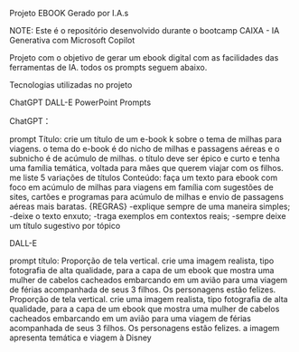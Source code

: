 Projeto EBOOK Gerado por I.A.s

NOTE: Este é o repositório desenvolvido durante o bootcamp CAIXA - IA Generativa com Microsoft Copilot 

Projeto com o objetivo de gerar um ebook digital com as facilidades das ferramentas de IA. todos os prompts seguem abaixo.

Tecnologias utilizadas no projeto

ChatGPT
DALL-E
PowerPoint
Prompts

ChatGPT：

prompt 
Título: crie um título de um e-book k sobre o tema de milhas para viagens. o tema do e-book é do nicho de milhas e passagens aéreas e o subnicho é de acúmulo de milhas. o título deve ser épico e curto e tenha uma família temática, voltada para mães que querem viajar com os filhos. me liste 5 variações de títulos
Conteúdo: faça um texto para ebook com foco em acúmulo de milhas para viagens em família com sugestões de sites, cartões e programas para acúmulo de milhas e envio de passagens aéreas mais baratas. {REGRAS} -explique sempre de uma maneira simples; -deixe o texto enxuto; -traga exemplos em contextos reais; -sempre deixe um título sugestivo por tópico

DALL-E

prompt
título: Proporção de tela vertical. crie uma imagem realista, tipo fotografia de alta qualidade, para a capa de um ebook que mostra uma mulher de cabelos cacheados embarcando em um avião para uma viagem de férias acompanhada de seus 3 filhos. Os personagens estão felizes.
Proporção de tela vertical. crie uma imagem realista, tipo fotografia de alta qualidade, para a capa de um ebook que mostra uma mulher de cabelos cacheados embarcando em um avião para uma viagem de férias acompanhada de seus 3 filhos. Os personagens estão felizes. a imagem apresenta temática e viagem à Disney
